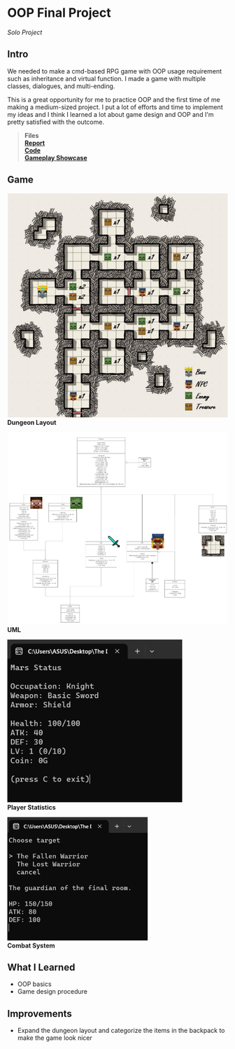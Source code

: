 # OOP Final Project
*Solo Project*
## Intro
We needed to make a cmd-based RPG game with OOP usage requirement such as inheritance and virtual function. I made a game with multiple classes, dialogues, and multi-ending.  

This is a great opportunity for me to practice OOP and the first time of me making a medium-sized project. I put a lot of efforts and time to implement my ideas and I think I learned a lot about game design and OOP and I'm pretty satisfied with the outcome.

>**Files**  
[**Report**](https://github.com/Mars-1114/cs-portfolio/blob/main/2023%20Spring%20-%20OOP%20Final%20Project%20(game)/report_111550037.pdf)  
[**Code**](https://github.com/Mars-1114/cs-portfolio/tree/main/2023%20Spring%20-%20OOP%20Final%20Project%20(game)/Dungeon_111550037)  
[**Gameplay Showcase**](https://www.youtube.com/watch?v=Mh8DPcvFXnQ)

## Game

![game-layout](../img/oop-game-layout.png)  
**Dungeon Layout**

![game-uml](../img/oop-game-uml.png)  
**UML**

![game-stats](../img/oop-game-stats.png)  
**Player Statistics**

![game-combat](../img/oop-game-combat.png)  
**Combat System**

## What I Learned
- OOP basics
- Game design procedure

## Improvements
- Expand the dungeon layout and categorize the items in the backpack to make the game look nicer